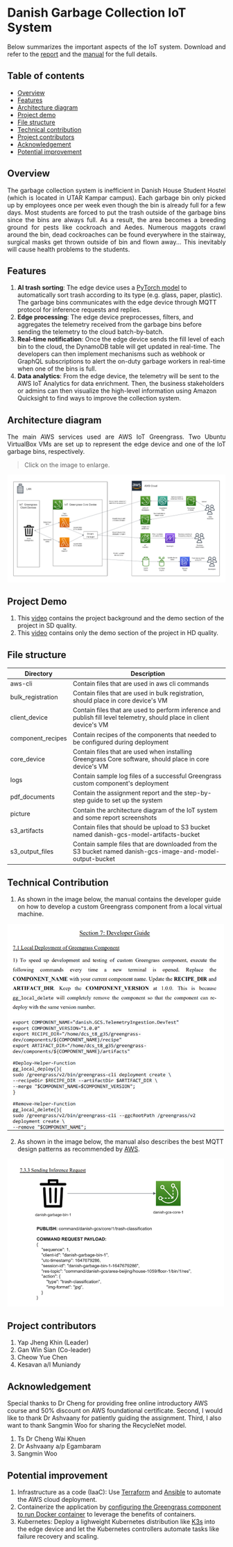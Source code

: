 # Danish Garbage Collection IoT System

<p align="justify">Below summarizes the important aspects of the IoT system. Download and refer to the <a href="https://github.com/polarBearYap/danish-garbage-collection-iot-sys/blob/main/pdf_documents/DCS_T8_G35_Report.pdf">report</a> and the <a href="https://github.com/polarBearYap/danish-garbage-collection-iot-sys/blob/main/pdf_documents/DCS_202201_T8_G35_Manual.pdf">manual</a> for the full details.</p>

## Table of contents
- [Overview](#overview)
- [Features](#features)
- [Architecture diagram](#architecture-diagram)
- [Project demo](#project-demo)
- [File structure](#file-structure)
- [Technical contribution](#technical-contribution)
- [Project contributors](#project-contributors)
- [Acknowledgement](#acknowledgement)
- [Potential improvement](#potential-improvement)

## Overview
<p align="justify">The garbage collection system is inefficient in Danish House Student Hostel (which is located in UTAR Kampar campus). Each garbage bin only picked up by employees once per week even though the bin is already full for a few days. Most students are forced to put the trash outside of the garbage bins since the  bins are always full. As a result, the area becomes a breeding ground for pests like cockroach and Aedes. Numerous maggots crawl around the bin, dead cockroaches can be found everywhere in the stairway, surgical masks get thrown outside of bin and flown away... This inevitably will cause health problems to the students.</p>

## Features
1. **AI trash sorting**: The edge device uses a [PyTorch model](https://github.com/sangminwoo/RecycleNet) to automatically sort trash according to its type (e.g. glass, paper, plastic). The garbage bins communicates with the edge device through MQTT protocol for inference requests and replies.
2. **Edge processing**: The edge device preprocesses, filters, and aggregates the telemetry received from the garbage bins before sending the telemetry to the cloud batch-by-batch.
3. **Real-time notification**: Once the edge device sends the fill level of each bin to the cloud, the DynamoDB table will get updated in real-time. The developers can then implement mechanisms such as webhook or GraphQL subscriptions to alert the on-duty garbage workers in real-time when one of the bins is full.
4. **Data analytics**: From the edge device, the telemetry will be sent to the AWS IoT Analytics for data enrichment. Then, the business stakeholders or admins can then visualize the high-level information using Amazon Quicksight to find ways to improve the collection system. 

## Architecture diagram
<p align="justify">The main AWS services used are  AWS IoT Greengrass. Two Ubuntu VirtualBox VMs are set up to represent the edge device and one of the IoT garbage bins, respectively.</p>

> Click on the image to enlarge. 

![Architecture diagram of garbage collection IoT system](./picture/architecture-diagram.png)

## Project Demo
1. This [video](https://drive.google.com/file/d/1TU0DOtnLf_ZGE4_ZxR7VjM9j-9bCatRP/view?usp=sharing) contains the project background and the demo section of the project in SD quality.
2. This [video](https://www.youtube.com/watch?v=oVDfd2V8ZWI) contains only the demo section of the project in HD quality.

## File structure 

| Directory | Description |
| --- | --- |
| aws-cli | Contain files that are used in aws cli commands |
| bulk_registration | Contain files that are used in bulk registration, should place in core device's VM |
| client_device | Contain files that are used to perform inference and publish fill level telemetry, should place in client device's VM |
| component_recipes | Contain recipes of the components that needed to be configured during deployment |
| core_device | Contain files that are used when installing Greengrass Core software, should place in core device's VM |
| logs | Contain sample log files of a successful Greengrass custom component's deployment |
| pdf_documents | Contain the assignment report and the step-by-step guide to set up the system |
| picture | Contain the architecture diagram of the IoT system and some report screenshots |
| s3_artifacts | Contain files that should be upload to S3 bucket named danish-gcs-model-artifacts-bucket |
| s3_output_files | Contain sample files that are downloaded from the S3 bucket named danish-gcs-image-and-model-output-bucket |


## Technical Contribution

1. As shown in the image below, the manual contains the developer guide on how to develop a custom Greengrass component from a local virtual machine. 

<img alt="Developer guide on developing custom Greengrass component" src="./picture/manual-guide-1.png" width="500">

2. As shown in the image below, the manual also describes the best MQTT design patterns as recommended by [AWS](https://docs.aws.amazon.com/whitepapers/latest/designing-mqtt-topics-aws-iot-core/designing-mqtt-topics-aws-iot-core.html). 

<img alt="Developer guide on the MQTT best practices" src="./picture/manual-guide-2.png" width="500">

## Project contributors
1. Yap Jheng Khin (Leader)
2. Gan Win Sian (Co-leader)
3. Cheow Yue Chen
4. Kesavan a/l Muniandy

## Acknowledgement
Special thanks to Dr Cheng for providing free online introductory AWS course and 50% discount on AWS foundational certificate. Second, I would like to thank Dr Ashvaany for patiently guiding the assignment. Third, I also want to thank Sangmin Woo for sharing the RecycleNet model.

1. Ts Dr Cheng Wai Khuen
2. Dr Ashvaany a/p Egambaram
3. Sangmin Woo

## Potential improvement
1. Infrastructure as a code (IaaC): Use [Terraform](https://www.terraform.io/) and [Ansible](https://www.ansible.com/) to automate the AWS cloud deployment.
2. Containerize the application by [configuring the Greengrass component to run Docker container](https://docs.aws.amazon.com/greengrass/v2/developerguide/run-docker-container.html) to leverage the benefits of containers.
3. Kubernetes: Deploy a lighweight Kubernetes distribution like [K3s](https://k3s.io/) into the edge device and let the Kubernetes controllers automate tasks like failure recovery and scaling.
